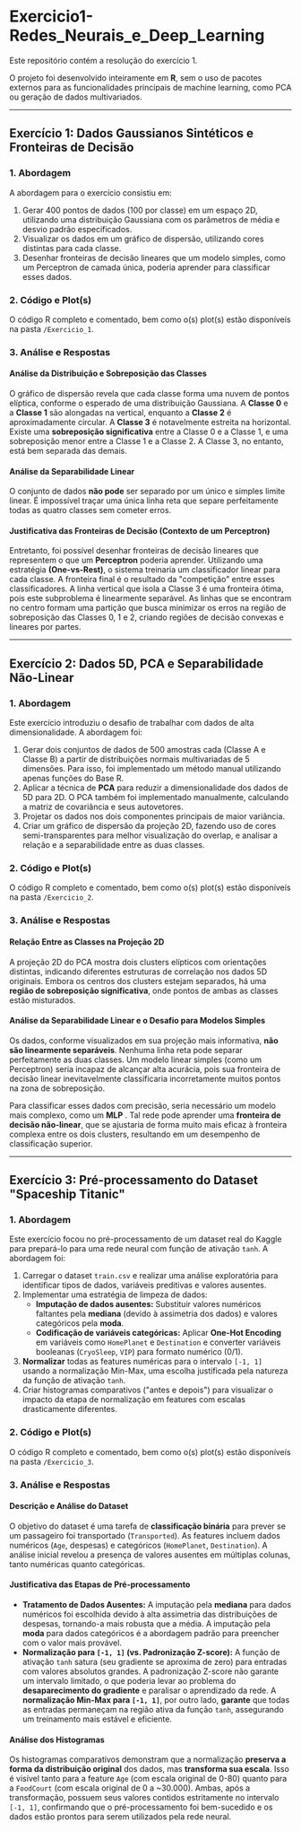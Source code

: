 # Exercicio1-Redes_Neurais_e_Deep_Learning

Este repositório contém a resolução do exercício 1.

O projeto foi desenvolvido inteiramente em **R**, sem o uso de pacotes externos para as funcionalidades principais de machine learning, como PCA ou geração de dados multivariados.

---

## Exercício 1: Dados Gaussianos Sintéticos e Fronteiras de Decisão

### 1. Abordagem

A abordagem para o exercício consistiu em:
1.  Gerar 400 pontos de dados (100 por classe) em um espaço 2D, utilizando uma distribuição Gaussiana com os parâmetros de média e desvio padrão especificados.
2.  Visualizar os dados em um gráfico de dispersão, utilizando cores distintas para cada classe.
3.  Desenhar fronteiras de decisão lineares que um modelo simples, como um Perceptron de camada única, poderia aprender para classificar esses dados.

### 2. Código e Plot(s)
O código R completo e comentado, bem como o(s) plot(s) estão disponíveís na pasta `/Exercicio_1`.

### 3. Análise e Respostas

#### Análise da Distribuição e Sobreposição das Classes
O gráfico de dispersão revela que cada classe forma uma nuvem de pontos elíptica, conforme o esperado de uma distribuição Gaussiana. A **Classe 0** e a **Classe 1** são alongadas na vertical, enquanto a **Classe 2** é aproximadamente circular. A **Classe 3** é notavelmente estreita na horizontal. Existe uma **sobreposição significativa** entre a Classe 0 e a Classe 1, e uma sobreposição menor entre a Classe 1 e a Classe 2. A Classe 3, no entanto, está bem separada das demais.

#### Análise da Separabilidade Linear
O conjunto de dados **não pode** ser separado por um único e simples limite linear. É impossível traçar uma única linha reta que separe perfeitamente todas as quatro classes sem cometer erros.

#### Justificativa das Fronteiras de Decisão (Contexto de um Perceptron)
Entretanto, foi possível desenhar fronteiras de decisão lineares que representem o que um **Perceptron** poderia aprender. Utilizando uma estratégia **(One-vs-Rest)**, o sistema treinaria um classificador linear para cada classe. A fronteira final é o resultado da "competição" entre esses classificadores. A linha vertical que isola a Classe 3 é uma fronteira ótima, pois este subproblema é linearmente separável. As linhas que se encontram no centro formam uma partição que busca minimizar os erros na região de sobreposição das Classes 0, 1 e 2, criando regiões de decisão convexas e lineares por partes.

---

## Exercício 2: Dados 5D, PCA e Separabilidade Não-Linear

### 1. Abordagem

Este exercício introduziu o desafio de trabalhar com dados de alta dimensionalidade. A abordagem foi:
1.  Gerar dois conjuntos de dados de 500 amostras cada (Classe A e Classe B) a partir de distribuições normais multivariadas de 5 dimensões. Para isso, foi implementado um método manual utilizando apenas funções do Base R.
2.  Aplicar a técnica de **PCA** para reduzir a dimensionalidade dos dados de 5D para 2D. O PCA também foi implementado manualmente, calculando a matriz de covariância e seus autovetores.
3.  Projetar os dados nos dois componentes principais de maior variância.
4.  Criar um gráfico de dispersão da projeção 2D, fazendo uso de cores semi-transparentes para melhor visualização do overlap, e analisar a relação e a separabilidade entre as duas classes.

### 2. Código e Plot(s)
O código R completo e comentado, bem como o(s) plot(s) estão disponíveís na pasta `/Exercicio_2`.

### 3. Análise e Respostas

#### Relação Entre as Classes na Projeção 2D
A projeção 2D do PCA mostra dois clusters elípticos com orientações distintas, indicando diferentes estruturas de correlação nos dados 5D originais. Embora os centros dos clusters estejam separados, há uma **região de sobreposição significativa**, onde pontos de ambas as classes estão misturados.

#### Análise da Separabilidade Linear e o Desafio para Modelos Simples
Os dados, conforme visualizados em sua projeção mais informativa, **não são linearmente separáveis**. Nenhuma linha reta pode separar perfeitamente as duas classes. Um modelo linear simples (como um Perceptron) seria incapaz de alcançar alta acurácia, pois sua fronteira de decisão linear inevitavelmente classificaria incorretamente muitos pontos na zona de sobreposição.

Para classificar esses dados com precisão, seria necessário um modelo mais complexo, como um **MLP** . Tal rede pode aprender uma **fronteira de decisão não-linear**, que se ajustaria de forma muito mais eficaz à fronteira complexa entre os dois clusters, resultando em um desempenho de classificação superior.

---

## Exercício 3: Pré-processamento do Dataset "Spaceship Titanic"

### 1. Abordagem

Este exercício focou no pré-processamento de um dataset real do Kaggle para prepará-lo para uma rede neural com função de ativação `tanh`. A abordagem foi:
1.  Carregar o dataset `train.csv` e realizar uma análise exploratória para identificar tipos de dados, variáveis preditivas e valores ausentes.
2.  Implementar uma estratégia de limpeza de dados:
    *   **Imputação de dados ausentes:** Substituir valores numéricos faltantes pela **mediana** (devido à assimetria dos dados) e valores categóricos pela **moda**.
    *   **Codificação de variáveis categóricas:** Aplicar **One-Hot Encoding** em variáveis como `HomePlanet` e `Destination` e converter variáveis booleanas (`CryoSleep`, `VIP`) para formato numérico (0/1).
3.  **Normalizar** todas as features numéricas para o intervalo `[-1, 1]` usando a normalização Min-Max, uma escolha justificada pela natureza da função de ativação `tanh`.
4.  Criar histogramas comparativos ("antes e depois") para visualizar o impacto da etapa de normalização em features com escalas drasticamente diferentes.

### 2. Código e Plot(s)
O código R completo e comentado, bem como o(s) plot(s) estão disponíveís na pasta `/Exercicio_3`.

### 3. Análise e Respostas

#### Descrição e Análise do Dataset
O objetivo do dataset é uma tarefa de **classificação binária** para prever se um passageiro foi transportado (`Transported`). As features incluem dados numéricos (`Age`, despesas) e categóricos (`HomePlanet`, `Destination`). A análise inicial revelou a presença de valores ausentes em múltiplas colunas, tanto numéricas quanto categóricas.

#### Justificativa das Etapas de Pré-processamento
*   **Tratamento de Dados Ausentes:** A imputação pela **mediana** para dados numéricos foi escolhida devido à alta assimetria das distribuições de despesas, tornando-a mais robusta que a média. A imputação pela **moda** para dados categóricos é a abordagem padrão para preencher com o valor mais provável.
*   **Normalização para `[-1, 1]` (vs. Padronização Z-score):** A função de ativação `tanh` satura (seu gradiente se aproxima de zero) para entradas com valores absolutos grandes. A padronização Z-score não garante um intervalo limitado, o que poderia levar ao problema do **desaparecimento do gradiente** e paralisar o aprendizado da rede. A **normalização Min-Max para `[-1, 1]`**, por outro lado, **garante** que todas as entradas permaneçam na região ativa da função `tanh`, assegurando um treinamento mais estável e eficiente.

#### Análise dos Histogramas
Os histogramas comparativos demonstram que a normalização **preserva a forma da distribuição original** dos dados, mas **transforma sua escala**. Isso é visível tanto para a feature `Age` (com escala original de 0-80) quanto para a `FoodCourt` (com escala original de 0 a ~30.000). Ambas, após a transformação, possuem seus valores contidos estritamente no intervalo `[-1, 1]`, confirmando que o pré-processamento foi bem-sucedido e os dados estão prontos para serem utilizados pela rede neural.